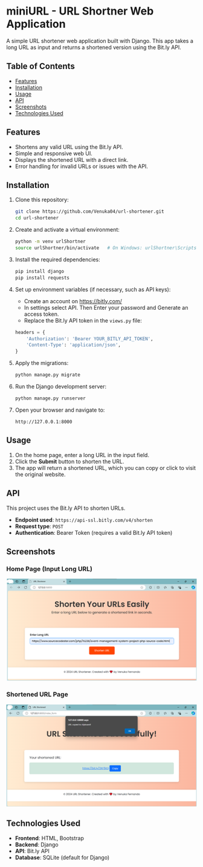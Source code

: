 # miniURL - URL Shortner Web Application

A simple URL shortener web application built with Django. This app takes a long URL as input and returns a shortened version using the Bit.ly API.

## Table of Contents

- [Features](#features)
- [Installation](#installation)
- [Usage](#usage)
- [API](#api)
- [Screenshots](#screenshots)
- [Technologies Used](#technologies-used)

## Features

- Shortens any valid URL using the Bit.ly API.
- Simple and responsive web UI.
- Displays the shortened URL with a direct link.
- Error handling for invalid URLs or issues with the API.

## Installation

1. Clone this repository:

   ```bash
   git clone https://github.com/Venuka04/url-shortener.git
   cd url-shortener
   ```

2. Create and activate a virtual environment:

   ```bash
   python -m venv urlShortner
   source urlShortner/bin/activate   # On Windows: urlShortner\Scripts\activate
   ```

3. Install the required dependencies:

   ```bash
   pip install django
   pip install requests
   ```

4. Set up environment variables (if necessary, such as API keys):

   - Create an account on https://bitly.com/
   - In settings select API. Then Enter your password and Generate an access token.
   - Replace the Bit.ly API token in the `views.py` file:

   ```python
   headers = {
       'Authorization': 'Bearer YOUR_BITLY_API_TOKEN',
       'Content-Type': 'application/json',
   }
   ```

5. Apply the migrations:

   ```bash
   python manage.py migrate
   ```

6. Run the Django development server:

   ```bash
   python manage.py runserver
   ```

7. Open your browser and navigate to:

   ```
   http://127.0.0.1:8000
   ```

## Usage

1. On the home page, enter a long URL in the input field.
2. Click the **Submit** button to shorten the URL.
3. The app will return a shortened URL, which you can copy or click to visit the original website.

## API

This project uses the Bit.ly API to shorten URLs.

- **Endpoint used**: `https://api-ssl.bitly.com/v4/shorten`
- **Request type**: `POST`
- **Authentication**: Bearer Token (requires a valid Bit.ly API token)

## Screenshots

### Home Page (Input Long URL)

![Home Page](screenshots/home_page.png)

### Shortened URL Page

![Shortened URL](screenshots/shortened_url_page.png)

## Technologies Used

- **Frontend**: HTML, Bootstrap
- **Backend**: Django
- **API**: Bit.ly API
- **Database**: SQLite (default for Django)
